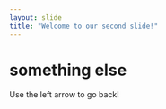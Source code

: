 ```yaml
---
layout: slide
title: "Welcome to our second slide!"
---
```

# something else
Use the left arrow to go back!
